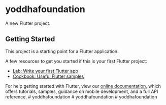 # yoddhafoundation

A new Flutter project.

## Getting Started

This project is a starting point for a Flutter application.

A few resources to get you started if this is your first Flutter project:

- [Lab: Write your first Flutter app](https://flutter.dev/docs/get-started/codelab)
- [Cookbook: Useful Flutter samples](https://flutter.dev/docs/cookbook)

For help getting started with Flutter, view our
[online documentation](https://flutter.dev/docs), which offers tutorials,
samples, guidance on mobile development, and a full API reference.
#   y o d d h a f o u n d a t i o n  
 #   y o d d h a f o u n d a t i o n  
 #   y o d d h a f o u n d a t i o n  
 